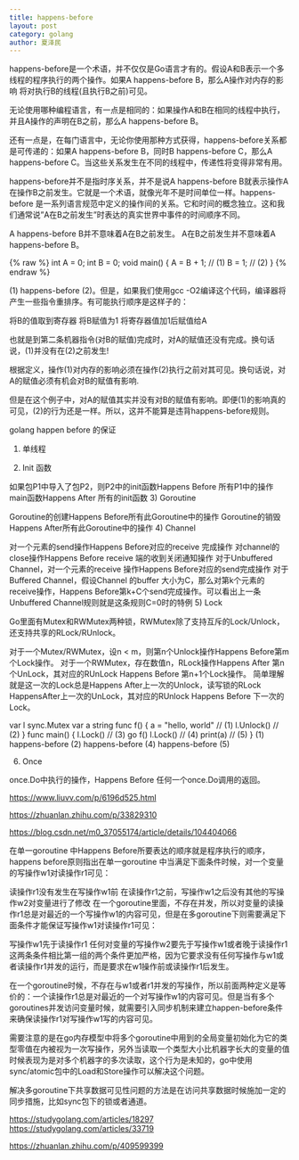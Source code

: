 ```yaml
---
title: happens-before
layout: post
category: golang
author: 夏泽民
---
```

happens-before是一个术语，并不仅仅是Go语言才有的。假设A和B表示一个多线程的程序执行的两个操作。如果A happens-before B，那么A操作对内存的影响 将对执行B的线程(且执行B之前)可见。

无论使用哪种编程语言，有一点是相同的：如果操作A和B在相同的线程中执行，并且A操作的声明在B之前，那么A happens-before B。

还有一点是，在每门语言中，无论你使用那种方式获得，happens-before关系都是可传递的：如果A happens-before B，同时B happens-before C，那么A happens-before C。当这些关系发生在不同的线程中，传递性将变得非常有用。

happens-before并不是指时序关系，并不是说A happens-before B就表示操作A在操作B之前发生。它就是一个术语，就像光年不是时间单位一样。happens-before 是一系列语言规范中定义的操作间的关系。它和时间的概念独立。这和我们通常说”A在B之前发生”时表达的真实世界中事件的时间顺序不同。

A happens-before B并不意味着A在B之前发生。
A在B之前发生并不意味着A happens-before B。

<!-- more -->
{% raw %}
int A = 0;
int B = 0;
void main()
{
    A = B + 1; // (1)
    B = 1; // (2)
}
{% endraw %}

(1) happens-before (2)。但是，如果我们使用gcc -O2编译这个代码，编译器将产生一些指令重排序。有可能执行顺序是这样子的：

将B的值取到寄存器
将B赋值为1
将寄存器值加1后赋值给A

也就是到第二条机器指令(对B的赋值)完成时，对A的赋值还没有完成。换句话说，(1)并没有在(2)之前发生!

根据定义，操作(1)对内存的影响必须在操作(2)执行之前对其可见。换句话说，对A的赋值必须有机会对B的赋值有影响.

但是在这个例子中，对A的赋值其实并没有对B的赋值有影响。即便(1)的影响真的可见，(2)的行为还是一样。所以，这并不能算是违背happens-before规则。

golang happen before 的保证
1) 单线程

2) Init 函数

如果包P1中导入了包P2，则P2中的init函数Happens Before 所有P1中的操作
main函数Happens After 所有的init函数
3) Goroutine

Goroutine的创建Happens Before所有此Goroutine中的操作
Goroutine的销毁Happens After所有此Goroutine中的操作
4) Channel

对一个元素的send操作Happens Before对应的receive 完成操作
对channel的close操作Happens Before receive 端的收到关闭通知操作
对于Unbuffered Channel，对一个元素的receive 操作Happens Before对应的send完成操作
对于Buffered Channel，假设Channel 的buffer 大小为C，那么对第k个元素的receive操作，Happens Before第k+C个send完成操作。可以看出上一条Unbuffered Channel规则就是这条规则C=0时的特例
5) Lock

Go里面有Mutex和RWMutex两种锁，RWMutex除了支持互斥的Lock/Unlock，还支持共享的RLock/RUnlock。

对于一个Mutex/RWMutex，设n < m，则第n个Unlock操作Happens Before第m个Lock操作。
对于一个RWMutex，存在数值n，RLock操作Happens After 第n个UnLock，其对应的RUnLock Happens Before 第n+1个Lock操作。
简单理解就是这一次的Lock总是Happens After上一次的Unlock，读写锁的RLock HappensAfter上一次的UnLock，其对应的RUnlock Happens Before 下一次的Lock。

var l sync.Mutex
var a string
func f() {
    a = "hello, world" // (1)
    l.Unlock() // (2)
}
func main() {
    l.Lock() // (3)
    go f()
    l.Lock() // (4)
    print(a) // (5)
}
(1) happens-before (2) happens-before (4) happens-before (5)

6) Once

once.Do中执行的操作，Happens Before 任何一个once.Do调用的返回。

https://www.liuvv.com/p/6196d525.html

https://zhuanlan.zhihu.com/p/33829310


https://blog.csdn.net/m0_37055174/article/details/104404066

在单一goroutine 中Happens Before所要表达的顺序就是程序执行的顺序，happens before原则指出在单一goroutine 中当满足下面条件时候，对一个变量的写操作w1对读操作r1可见：

读操作r1没有发生在写操作w1前
在读操作r1之前，写操作w1之后没有其他的写操作w2对变量进行了修改
在一个goroutine里面，不存在并发，所以对变量的读操作r1总是对最近的一个写操作w1的内容可见，但是在多goroutine下则需要满足下面条件才能保证写操作w1对读操作r1可见：

写操作w1先于读操作r1
任何对变量的写操作w2要先于写操作w1或者晚于读操作r1
这两条条件相比第一组的两个条件更加严格，因为它要求没有任何写操作与w1或者读操作r1并发的运行，而是要求在w1操作前或读操作r1后发生。

在一个goroutine时候，不存在与w1或者r1并发的写操作，所以前面两种定义是等价的：一个读操作r1总是对最近的一个对写操作w1的内容可见。但是当有多个goroutines并发访问变量时候，就需要引入同步机制来建立happen-before条件来确保读操作r1对写操作w1写的内容可见。

需要注意的是在go内存模型中将多个goroutine中用到的全局变量初始化为它的类型零值在内被视为一次写操作，另外当读取一个类型大小比机器字长大的变量的值时候表现为是对多个机器字的多次读取，这个行为是未知的，go中使用sync/atomic包中的Load和Store操作可以解决这个问题。

解决多goroutine下共享数据可见性问题的方法是在访问共享数据时候施加一定的同步措施，比如sync包下的锁或者通道。

https://studygolang.com/articles/18297
https://studygolang.com/articles/33719

https://zhuanlan.zhihu.com/p/409599399

